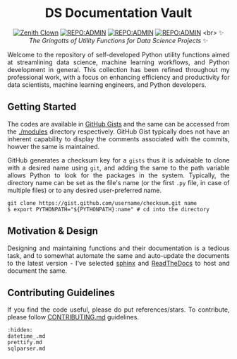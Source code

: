 <div align = "center">

# DS Documentation Vault

[![Zenith Clown](https://img.shields.io/badge/🧠-Debmalya_Pramanik-blue)](https://zenithclown.github.io/)
[![REPO:ADMIN](https://img.shields.io/badge/GitHub-ZenithClown-2A8542?logo=github)](https://github.com/ZenithClown)
[![REPO:ADMIN](https://img.shields.io/badge/GitLab-ZenithClown-2A8542?logo=gitlab)](https://gitlab.com/ZenithClown)
[![REPO:ADMIN](https://img.shields.io/badge/dPramanik-7287B4?logo=linkedin)]([https://github.com/ZenithClown](https://www.linkedin.com/in/dpramanik/))
<br>
✨ *The Gringotts of Utility Functions for Data Science Projects* ✨

</div>

<div align = "justify">

Welcome to the repository of self-developed Python utility functions aimed at streamlining data science, machine learning
workflows, and Python development in general. This collection has been refined throughout my professional work, with a focus
on enhancing efficiency and productivity for data scientists, machine learning engineers, and Python developers.

## Getting Started

The codes are available in [GitHub Gists](https://gist.github.com/ZenithClown) and the same can be accessed from the
[./modules](../modules/) directory respectively. GitHub Gist typically does not have an inherent capability to display the
comments associated with the commits, howver the same is maintained.

GitHub generates a checksum key for a `gists` thus it is advisable to clone with a desired name using `git`, and adding
the same to the path variable allows Python to look for the packages in the system. Typically, the directory name can be
set as the file's name (or the first `.py` file, in case of multiple files) or to any desired user-preferred name.

```shell
git clone https://gist.github.com/username/checksum.git name
$ export PYTHONPATH="${PYTHONPATH}:name" # cd into the directory
```

## Motivation & Design

Designing and maintaining functions and their documentation is a tedious task, and to somewhat automate the same and auto-update
the documents to the latest version - I've selected [sphinx](https://www.sphinx-doc.org/en/master/) and
[ReadTheDocs](https://docs.readthedocs.io/en/stable/) to host and document the same.

## Contributing Guidelines

If you find the code useful, please do put references/stars. To contribute, please follow
[CONTRIBUTING.md](https://github.com/ZenithClown/.github/blob/master/.github/CONTRIBUTING.md) guidelines.

```{toctree}
:hidden:
datetime_.md
prettify.md
sqlparser.md
```

</div>
